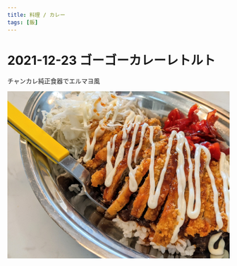 ```yaml
---
title: 料理 / カレー
tags: [飯]
---
```




2021-12-23 ゴーゴーカレーレトルト
================================================================================
チャンカレ純正食器でエルマヨ風

![](2021-12-23_curry.jpg)

